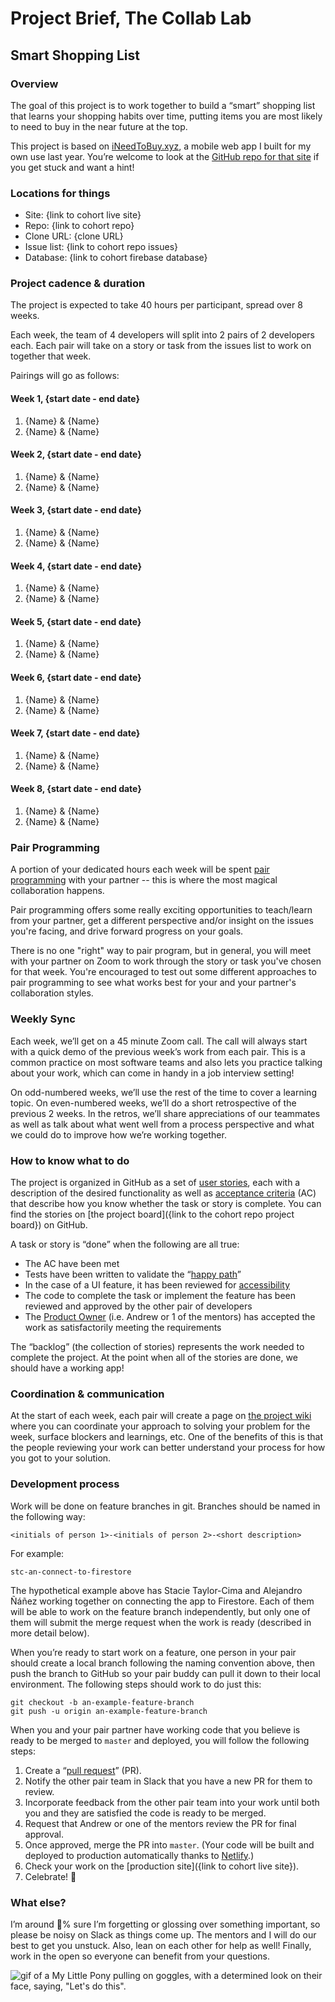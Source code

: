 # Project Brief, The Collab Lab
## Smart Shopping List

### Overview
The goal of this project is to work together to build a “smart” shopping list that learns your shopping habits over time, putting items you are most likely to need to buy in the near future at the top.

This project is based on [iNeedToBuy.xyz](https://app.ineedtobuy.xyz/), a mobile web app I built for my own use last year. You’re welcome to look at the [GitHub repo for that site](https://github.com/segdeha/ineedtobuy.xyz) if you get stuck and want a hint!

### Locations for things
* Site: {link to cohort live site}
* Repo: {link to cohort repo}
* Clone URL: {clone URL}
* Issue list: {link to cohort repo issues}
* Database: {link to cohort firebase database}

### Project cadence & duration
The project is expected to take 40 hours per participant, spread over 8 weeks.

Each week, the team of 4 developers will split into 2 pairs of 2 developers each. Each pair will take on a story or task from the issues list to work on together that week.

Pairings will go as follows:

#### Week 1, {start date - end date}
1. {Name} & {Name}
2. {Name} & {Name}

#### Week 2, {start date - end date}
1. {Name} & {Name}
2. {Name} & {Name}

#### Week 3, {start date - end date}
1. {Name} & {Name}
2. {Name} & {Name}

#### Week 4, {start date - end date}
1. {Name} & {Name}
2. {Name} & {Name}

#### Week 5, {start date - end date}
1. {Name} & {Name}
2. {Name} & {Name}

#### Week 6, {start date - end date}
1. {Name} & {Name}
2. {Name} & {Name}

#### Week 7, {start date - end date}
1. {Name} & {Name}
2. {Name} & {Name}

#### Week 8, {start date - end date}
1. {Name} & {Name}
2. {Name} & {Name}

### Pair Programming

A portion of your dedicated hours each week will be spent [pair programming](https://www.freecodecamp.org/news/how-remote-pair-programming-works-and-why-it-can-change-your-life-cd7b767dc60f/) with your partner -- this is where the most magical collaboration happens.

Pair programming offers some really exciting opportunities to teach/learn from your partner, get a different perspective and/or insight on the issues you're facing, and drive forward progress on your goals.

There is no one "right" way to pair program, but in general, you will meet with your partner on Zoom to work through the story or task you've chosen for that week. You're encouraged to test out some different approaches to pair programming to see what works best for your and your partner's collaboration styles.

### Weekly Sync

Each week, we’ll get on a 45 minute Zoom call. The call will always start with a quick demo of the previous week’s work from each pair. This is a common practice on most software teams and also lets you practice talking about your work, which can come in handy in a job interview setting!

On odd-numbered weeks, we’ll use the rest of the time to cover a learning topic. On even-numbered weeks, we’ll do a short retrospective of the previous 2 weeks. In the retros, we’ll share appreciations of our teammates as well as talk about what went well from a process perspective and what we could do to improve how we’re working together.

### How to know what to do
The project is organized in GitHub as a set of [user stories](https://www.mountaingoatsoftware.com/agile/user-stories), each with a description of the desired functionality as well as [acceptance criteria](https://www.leadingagile.com/2014/09/acceptance-criteria/) (AC) that describe how you know whether the task or story is complete. You can find the stories on [the project board]({link to the cohort repo project board}) on GitHub.

A task or story is “done” when the following are all true:

* The AC have been met
* Tests have been written to validate the “[happy path](https://en.wikipedia.org/wiki/Happy_path)”
* In the case of a UI feature, it has been reviewed for [accessibility](https://accessibilityinsights.io/)
* The code to complete the task or implement the feature has been reviewed and approved by the other pair of developers
* The [Product Owner](https://www.agilealliance.org/glossary/product-owner/) (i.e. Andrew or 1 of the mentors) has accepted the work as satisfactorily meeting the requirements

The “backlog” (the collection of stories) represents the work needed to complete the project. At the point when all of the stories are done, we should have a working app!

### Coordination & communication

At the start of each week, each pair will create a page on [the project wiki](https://github.com/the-collab-lab/tcl-2-smart-shopping-list/wiki) where you can coordinate your approach to solving your problem for the week, surface blockers and learnings, etc. One of the benefits of this is that the people reviewing your work can better understand your process for how you got to your solution.

### Development process
Work will be done on feature branches in git. Branches should be named in the following way:

	<initials of person 1>-<initials of person 2>-<short description>

For example:

	stc-an-connect-to-firestore

The hypothetical example above has Stacie Taylor-Cima and Alejandro Ñáñez working together on connecting the app to Firestore. Each of them will be able to work on the feature branch independently, but only one of them will submit the merge request when the work is ready (described in more detail below).

When you’re ready to start work on a feature, one person in your pair should create a local branch following the naming convention above, then push the branch to GitHub so your pair buddy can pull it down to their local environment. The following steps should work to do just this:

	git checkout -b an-example-feature-branch
	git push -u origin an-example-feature-branch

When you and your pair partner have working code that you believe is ready to be merged to `master` and deployed, you will follow the following steps:

1. Create a “[pull request](https://help.github.com/en/github/collaborating-with-issues-and-pull-requests/creating-a-pull-request)” (PR).
2. Notify the other pair team in Slack that you have a new PR for them to review.
3. Incorporate feedback from the other pair team into your work until both you and they are satisfied the code is ready to be merged.
4. Request that Andrew or one of the mentors review the PR for final approval.
5. Once approved, merge the PR into `master`. (Your code will be built and deployed to production automatically thanks to [Netlify](https://www.netlify.com/).)
6. Check your work on the [production site]({link to cohort live site}).
7. Celebrate! 🥳

### What else?
I’m around 💯% sure I’m forgetting or glossing over something important, so please be noisy on Slack as things come up. The mentors and I will do our best to get you unstuck. Also, lean on each other for help as well! Finally, work in the open so everyone can benefit from your questions.

![gif of a My Little Pony pulling on goggles, with a determined look on their face, saying, "Let's do this".](http://giphygifs.s3.amazonaws.com/media/PuWNMebKGIKNG/giphy.gif)